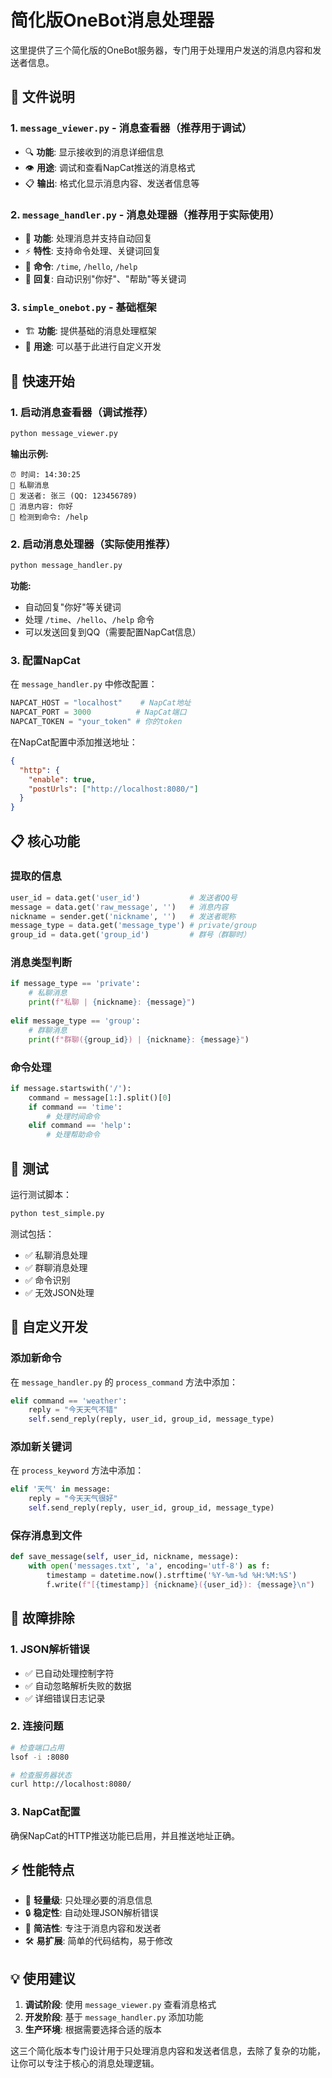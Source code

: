 # 简化版OneBot消息处理器

这里提供了三个简化版的OneBot服务器，专门用于处理用户发送的消息内容和发送者信息。

## 📁 文件说明

### 1. `message_viewer.py` - 消息查看器（推荐用于调试）
- 🔍 **功能**: 显示接收到的消息详细信息
- 👁️ **用途**: 调试和查看NapCat推送的消息格式
- 📋 **输出**: 格式化显示消息内容、发送者信息等

### 2. `message_handler.py` - 消息处理器（推荐用于实际使用）
- 🤖 **功能**: 处理消息并支持自动回复
- ⚡ **特性**: 支持命令处理、关键词回复
- 🔧 **命令**: `/time`, `/hello`, `/help`
- 💬 **回复**: 自动识别"你好"、"帮助"等关键词

### 3. `simple_onebot.py` - 基础框架
- 🏗️ **功能**: 提供基础的消息处理框架
- 🔧 **用途**: 可以基于此进行自定义开发

## 🚀 快速开始

### 1. 启动消息查看器（调试推荐）
```bash
python message_viewer.py
```

**输出示例:**
```
⏰ 时间: 14:30:25
💬 私聊消息
👤 发送者: 张三 (QQ: 123456789)
💭 消息内容: 你好
🔧 检测到命令: /help
```

### 2. 启动消息处理器（实际使用推荐）
```bash
python message_handler.py
```

**功能:**
- 自动回复"你好"等关键词
- 处理 `/time`、`/hello`、`/help` 命令
- 可以发送回复到QQ（需要配置NapCat信息）

### 3. 配置NapCat

在 `message_handler.py` 中修改配置：
```python
NAPCAT_HOST = "localhost"    # NapCat地址
NAPCAT_PORT = 3000          # NapCat端口
NAPCAT_TOKEN = "your_token" # 你的token
```

在NapCat配置中添加推送地址：
```json
{
  "http": {
    "enable": true,
    "postUrls": ["http://localhost:8080/"]
  }
}
```

## 📋 核心功能

### 提取的信息
```python
user_id = data.get('user_id')           # 发送者QQ号
message = data.get('raw_message', '')   # 消息内容
nickname = sender.get('nickname', '')   # 发送者昵称
message_type = data.get('message_type') # private/group
group_id = data.get('group_id')         # 群号（群聊时）
```

### 消息类型判断
```python
if message_type == 'private':
    # 私聊消息
    print(f"私聊 | {nickname}: {message}")
    
elif message_type == 'group':
    # 群聊消息
    print(f"群聊({group_id}) | {nickname}: {message}")
```

### 命令处理
```python
if message.startswith('/'):
    command = message[1:].split()[0]
    if command == 'time':
        # 处理时间命令
    elif command == 'help':
        # 处理帮助命令
```

## 🧪 测试

运行测试脚本：
```bash
python test_simple.py
```

测试包括：
- ✅ 私聊消息处理
- ✅ 群聊消息处理
- ✅ 命令识别
- ✅ 无效JSON处理

## 📝 自定义开发

### 添加新命令
在 `message_handler.py` 的 `process_command` 方法中添加：

```python
elif command == 'weather':
    reply = "今天天气不错"
    self.send_reply(reply, user_id, group_id, message_type)
```

### 添加新关键词
在 `process_keyword` 方法中添加：

```python
elif '天气' in message:
    reply = "今天天气很好"
    self.send_reply(reply, user_id, group_id, message_type)
```

### 保存消息到文件
```python
def save_message(self, user_id, nickname, message):
    with open('messages.txt', 'a', encoding='utf-8') as f:
        timestamp = datetime.now().strftime('%Y-%m-%d %H:%M:%S')
        f.write(f"[{timestamp}] {nickname}({user_id}): {message}\n")
```

## 🔧 故障排除

### 1. JSON解析错误
- ✅ 已自动处理控制字符
- ✅ 自动忽略解析失败的数据
- ✅ 详细错误日志记录

### 2. 连接问题
```bash
# 检查端口占用
lsof -i :8080

# 检查服务器状态
curl http://localhost:8080/
```

### 3. NapCat配置
确保NapCat的HTTP推送功能已启用，并且推送地址正确。

## ⚡ 性能特点

- 🚀 **轻量级**: 只处理必要的消息信息
- 🔒 **稳定性**: 自动处理JSON解析错误
- 📝 **简洁性**: 专注于消息内容和发送者
- 🛠️ **易扩展**: 简单的代码结构，易于修改

## 💡 使用建议

1. **调试阶段**: 使用 `message_viewer.py` 查看消息格式
2. **开发阶段**: 基于 `message_handler.py` 添加功能
3. **生产环境**: 根据需要选择合适的版本

这三个简化版本专门设计用于只处理消息内容和发送者信息，去除了复杂的功能，让你可以专注于核心的消息处理逻辑。